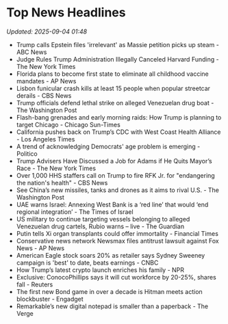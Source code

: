 # Top News Headlines

_Updated: 2025-09-04 01:48_

- Trump calls Epstein files 'irrelevant' as Massie petition picks up steam - ABC News
- Judge Rules Trump Administration Illegally Canceled Harvard Funding - The New York Times
- Florida plans to become first state to eliminate all childhood vaccine mandates - AP News
- Lisbon funicular crash kills at least 15 people when popular streetcar derails - CBS News
- Trump officials defend lethal strike on alleged Venezuelan drug boat - The Washington Post
- Flash-bang grenades and early morning raids: How Trump is planning to target Chicago - Chicago Sun-Times
- California pushes back on Trump’s CDC with West Coast Health Alliance - Los Angeles Times
- A trend of acknowledging Democrats' age problem is emerging - Politico
- Trump Advisers Have Discussed a Job for Adams if He Quits Mayor’s Race - The New York Times
- Over 1,000 HHS staffers call on Trump to fire RFK Jr. for "endangering the nation's health" - CBS News
- See China’s new missiles, tanks and drones as it aims to rival U.S. - The Washington Post
- UAE warns Israel: Annexing West Bank is a ‘red line’ that would ‘end regional integration’ - The Times of Israel
- US military to continue targeting vessels belonging to alleged Venezuelan drug cartels, Rubio warns – live - The Guardian
- Putin tells Xi organ transplants could offer immortality - Financial Times
- Conservative news network Newsmax files antitrust lawsuit against Fox News - AP News
- American Eagle stock soars 20% as retailer says Sydney Sweeney campaign is 'best' to date, beats earnings - CNBC
- How Trump’s latest crypto launch enriches his family - NPR
- Exclusive: ConocoPhillips says it will cut workforce by 20-25%, shares fall - Reuters
- The first new Bond game in over a decade is Hitman meets action blockbuster - Engadget
- Remarkable’s new digital notepad is smaller than a paperback - The Verge